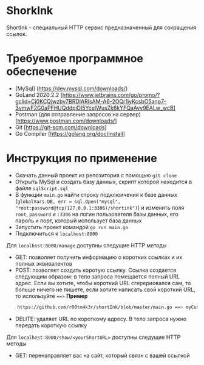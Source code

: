 # ShorkInk

ShortInk - специальный HTTP сервис предназначенный для сокращения ссылок.

# Требуемое программное обеспечение
 - [MySql] (https://dev.mysql.com/downloads/)
 - GoLand 2020.2.2 [https://www.jetbrains.com/go/promo/?gclid=Cj0KCQjwzbv7BRDIARIsAM-A6-2OQr1jyKcsbO5anp7-3vmwF2G0aPFHUQddpiDI5YceIWusZk6kYFQaAvv9EALw_wcB]
 - Postman (для отправление запросов на сервер) [https://www.postman.com/downloads/]
 - Git [https://git-scm.com/downloads]
 - Go Compiler [https://golang.org/doc/install]

# Инструкция по применение
  - Скачать данный проект из репозитория с помощью `git clone` 
  - Открыть MySql и создать базу данных, скрипт которой находится в файле `sqlScript.sql`
  - В функции `main.go` найти строку подклюичения к базе данных (`globalVars.DB, err = sql.Open("mysql", "root:password@tcp(127.0.0.1:3306)/shortink")`) и изменить поля `root`, `password` и `:3306` на логин пользователя базы данных, его пароль и порт, который использует база данных
  - Запустить проект командой `go run main.go`
  - Подключиться к `localhost:8000`

Для `localhost:8000/manage` доступны следущие HTTP методы
- GET: позволяет получить информацию о коротких ссылках и их полных эквивалентов
- POST: позволяет создать коротую ссылку. Ссылка создается следующим образом: в тело запроса помещается полный URL адрес. Если вы хотите, чтобы короткий URL cгерериовался сам, то больше ничего не пишете, если хотите написать свой короткий URL, то используйте ` ==> `
    **Пример**
```sh
    https://github.com/r00tm4k3r/shortInk/blob/master/main.go ==> myCustLink
```
- DELITE: удаляет URL по короткому адресу. В тело запроса нужно передать короткую ссылку

Для `localhost:8000/show/<yourShortURL>` доступны следущие HTTP методы
- GET: перенаправляет вас на сайт, который связн с вашей <yourShortURL> ссылкой

